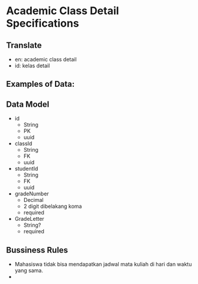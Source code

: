 # Academic Class Detail Specifications

## Translate

- en: academic class detail
- id: kelas detail

## Examples of Data:

## Data Model

- id
  - String
  - PK
  - uuid
- classId
  - String
  - FK
  - uuid
- studentId
  - String
  - FK
  - uuid
- gradeNumber
  - Decimal
  - 2 digit dibelakang koma
  - required
- GradeLetter
  - String?
  - required

## Bussiness Rules

- Mahasiswa tidak bisa mendapatkan jadwal mata kuliah di hari dan waktu yang sama.
-
